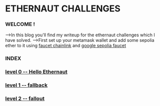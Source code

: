 # ETHERNAUT CHALLENGES

### WELCOME !

-->In this blog you'll find my writeup for the ethernaut challenges which I have solved.
-->First set up your metamask wallet and add some sepolia ether to it using [faucet chainlink](https://faucets.chain.link/sepolia) and [google sepolia faucet](https://cloud.google.com/application/web3/faucet/ethereum/sepolia)

### INDEX

### [level 0 -- Hello Ethernaut](solves%2FHello_Ethernaut.md)
### [level 1 -- fallback](solves%2Ffallback.md)
### [level 2 -- fallout](solves%2Ffallout.md)


